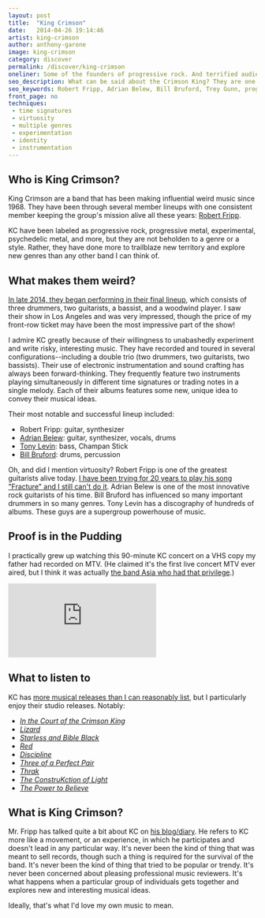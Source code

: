 ```yaml
---
layout: post
title:  "King Crimson"
date:   2014-04-26 19:14:46
artist: king-crimson
author: anthony-garone
image: king-crimson
category: discover
permalink: /discover/king-crimson
oneliner: Some of the founders of progressive rock. And terrified audiences.
seo_description: What can be said about the Crimson King? They are one of the most influential rock bands of all time.
seo_keywords: Robert Fripp, Adrian Belew, Bill Bruford, Trey Gunn, progressive rock
front_page: no
techniques:
 - time signatures
 - virtuosity
 - multiple genres
 - experimentation
 - identity
 - instrumentation
---
```

## Who is King Crimson?

King Crimson are a band that has been making influential weird music since 1968. They have been through several member lineups with one consistent member keeping the group's mission alive all these years: [Robert Fripp](http://en.wikipedia.org/wiki/Robert_Fripp).

KC have been labeled as progressive rock, progressive metal, experimental, psychedelic metal, and more, but they are not beholden to a genre or a style. Rather, they have done more to trailblaze new territory and explore new genres than any other band I can think of.

## What makes them weird?

[In late 2014, they began performing in their final lineup](http://www.dgmlive.com/diaries.htm?artist=&amp;show=&amp;member=3&amp;entry=26264), which consists of three drummers, two guitarists, a bassist, and a woodwind player. I saw their show in Los Angeles and was very impressed, though the price of my front-row ticket may have been the most impressive part of the show!

I admire KC greatly because of their willingness to unabashedly experiment and write risky, interesting music. They have recorded and toured in several configurations--including a double trio (two drummers, two guitarists, two bassists). Their use of electronic instrumentation and sound crafting has always been forward-thinking. They frequently feature two instruments playing simultaneously in different time signatures or trading notes in a single melody. Each of their albums features some new, unique idea to convey their musical ideas.

Their most notable and successful lineup included:

- Robert Fripp: guitar, synthesizer
- [Adrian Belew](http://www.adrianbelew.net/): guitar, synthesizer, vocals, drums
- [Tony Levin](http://www.papabear.com/): bass, Champan Stick
- [Bill Bruford](/discover/bruford): drums, percussion

Oh, and did I mention virtuosity? Robert Fripp is one of the greatest guitarists alive today. [I have been trying for 20 years to play his song "Fracture" and I still can't do it](http://blog.garone.org/blog/fracture-transcription). Adrian Belew is one of the most innovative rock guitarists of his time. Bill Bruford has influenced so many important drummers in so many genres. Tony Levin has a discography of hundreds of albums. These guys are a supergroup powerhouse of music.

## Proof is in the Pudding

I practically grew up watching this 90-minute KC concert on a VHS copy my father had recorded on MTV. (He claimed it's the first live concert MTV ever aired, but I think it was actually [the band Asia who had that privilege](http://en.wikipedia.org/wiki/Asia_(band)).)

<div class="video-wrapper">
<iframe src="http://www.youtube.com/embed/dWZmBSJwY1Y" frameborder="0" allowfullscreen=""></iframe>
</div>

## What to listen to

KC has [more musical releases than I can reasonably list](http://en.wikipedia.org/wiki/King_Crimson_discography), but I particularly enjoy their studio releases. Notably:

- *[In the Court of the Crimson King](http://en.wikipedia.org/wiki/In_the_Court_of_the_Crimson_King)*
- *[Lizard](http://en.wikipedia.org/wiki/Lizard_(album))*
- *[Starless and Bible Black](http://en.wikipedia.org/wiki/Starless_and_Bible_Black)*
- *[Red](http://en.wikipedia.org/wiki/Red_(King_Crimson_album))*
- *[Discipline](http://en.wikipedia.org/wiki/Discipline_(King_Crimson_album))*
- *[Three of a Perfect Pair](http://en.wikipedia.org/wiki/Three_of_a_Perfect_Pair)*
- *[Thrak](http://en.wikipedia.org/wiki/Thrak)*
- *[The ConstruKction of Light](http://en.wikipedia.org/wiki/The_ConstruKction_of_Light)*
- *[The Power to Believe](http://en.wikipedia.org/wiki/The_Power_to_Believe)*

## What is King Crimson?

Mr. Fripp has talked quite a bit about KC on [his blog/diary](http://www.dgmlive.com/diaries.htm?member=3). He refers to KC more like a movement, or an experience, in which he participates and doesn't lead in any particular way. It's never been the kind of thing that was meant to sell records, though such a thing is required for the survival of the band. It's never been the kind of thing that tried to be popular or trendy. It's never been concerned about pleasing professional music reviewers. It's what happens when a particular group of individuals gets together and explores new and interesting musical ideas.

Ideally, that's what I'd love my own music to mean.
